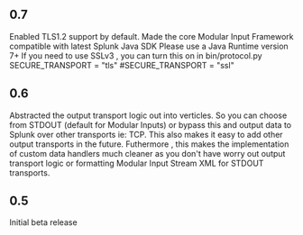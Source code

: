 0.7
----
Enabled TLS1.2 support by default.
Made the  core Modular Input Framework compatible with latest Splunk Java SDK
Please use a Java Runtime version 7+
If you need to use SSLv3 , you can turn this on in bin/protocol.py
SECURE_TRANSPORT = "tls"
#SECURE_TRANSPORT = "ssl"

0.6
-----
Abstracted the output transport logic out into verticles.
So you can choose from STDOUT (default for Modular Inputs) or bypass this and output
data to Splunk over other transports ie: TCP.
This also makes it easy to add other output transports  in the future.
Futhermore , this makes the implementation of custom data handlers much cleaner as you don't have
worry out output transport logic or formatting Modular Input Stream XML for STDOUT transports. 

0.5
-----
Initial beta release
